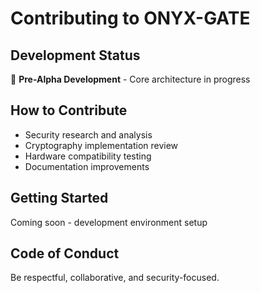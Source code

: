 # Contributing to ONYX-GATE

## Development Status
🚧 **Pre-Alpha Development** - Core architecture in progress

## How to Contribute
- Security research and analysis
- Cryptography implementation review
- Hardware compatibility testing
- Documentation improvements

## Getting Started
Coming soon - development environment setup

## Code of Conduct
Be respectful, collaborative, and security-focused.
